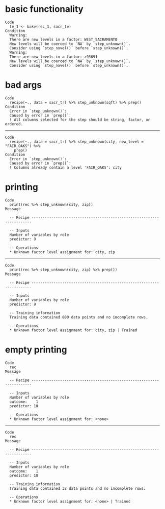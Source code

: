 # basic functionality

    Code
      te_1 <- bake(rec_1, sacr_te)
    Condition
      Warning:
      There are new levels in a factor: WEST_SACRAMENTO
      New levels will be coerced to `NA` by `step_unknown()`.
      Consider using `step_novel()` before `step_unknown()`.
      Warning:
      There are new levels in a factor: z95691
      New levels will be coerced to `NA` by `step_unknown()`.
      Consider using `step_novel()` before `step_unknown()`.

# bad args

    Code
      recipe(~., data = sacr_tr) %>% step_unknown(sqft) %>% prep()
    Condition
      Error in `step_unknown()`:
      Caused by error in `prep()`:
      ! All columns selected for the step should be string, factor, or ordered.

---

    Code
      recipe(~., data = sacr_tr) %>% step_unknown(city, new_level = "FAIR_OAKS") %>%
        prep()
    Condition
      Error in `step_unknown()`:
      Caused by error in `prep()`:
      ! Columns already contain a level 'FAIR_OAKS': city

# printing

    Code
      print(rec %>% step_unknown(city, zip))
    Message
      
      -- Recipe ----------------------------------------------------------------------
      
      -- Inputs 
      Number of variables by role
      predictor: 9
      
      -- Operations 
      * Unknown factor level assignment for: city, zip

---

    Code
      print(rec %>% step_unknown(city, zip) %>% prep())
    Message
      
      -- Recipe ----------------------------------------------------------------------
      
      -- Inputs 
      Number of variables by role
      predictor: 9
      
      -- Training information 
      Training data contained 800 data points and no incomplete rows.
      
      -- Operations 
      * Unknown factor level assignment for: city, zip | Trained

# empty printing

    Code
      rec
    Message
      
      -- Recipe ----------------------------------------------------------------------
      
      -- Inputs 
      Number of variables by role
      outcome:    1
      predictor: 10
      
      -- Operations 
      * Unknown factor level assignment for: <none>

---

    Code
      rec
    Message
      
      -- Recipe ----------------------------------------------------------------------
      
      -- Inputs 
      Number of variables by role
      outcome:    1
      predictor: 10
      
      -- Training information 
      Training data contained 32 data points and no incomplete rows.
      
      -- Operations 
      * Unknown factor level assignment for: <none> | Trained

